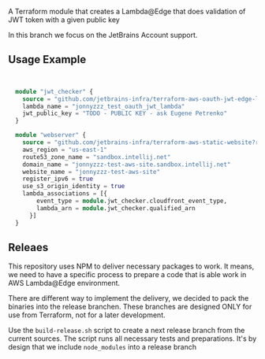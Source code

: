 A Terraform module that creates a Lambda@Edge 
that does validation of JWT token with a given
public key


In this branch we focus on the JetBrains Account support.

## Usage Example

```tf


  module "jwt_checker" {
    source = "github.com/jetbrains-infra/terraform-aws-oauth-jwt-edge-lambda?ref=<PUT THE LATEST RELEASE HERE>"
    lambda_name = "jonnyzzz_test_oauth_jwt_lambda"
    jwt_public_key = "TODO - PUBLIC KEY - ask Eugene Petrenko"
  }

  module "webserver" {
    source = "github.com/jetbrains-infra/terraform-aws-static-website?ref=<PUT THE LATEST RELEASE HERE>"
    aws_region = "us-east-1"
    route53_zone_name = "sandbox.intellij.net"
    domain_name = "jonnyzzz-test-aws-site.sandbox.intellij.net"
    website_name = "jonnyzzz-test-aws-site"
    register_ipv6 = true
    use_s3_origin_identity = true
    lambda_associations = [{
        event_type = module.jwt_checker.cloudfront_event_type,
        lambda_arn = module.jwt_checker.qualified_arn
      }]
  }


```


## Releaes

This repository uses NPM to deliver necessary packages to work. It means, we need to have 
a specific process to prepare a code that is able work in AWS Lambda@Edge environment. 

There are different way to implement the delivery, we decided to pack the binaries into the
release branchen. These branches are designed ONLY for use from Terraform, not for a later
development. 

Use the `build-release.sh` script to create a next release branch from the current sources. 
The script runs all necessary tests and preparations. It's by design that we include 
`node_modules` into a release branch





